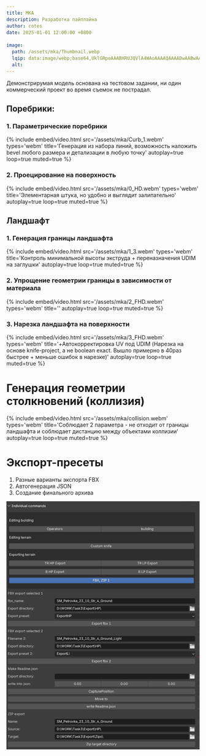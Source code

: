 ```yaml
---
title: MKA
description: Разработка пайплайна
author: cotes
date: 2025-01-01 12:00:00 +0800

image:
  path: /assets/mka/Thumbnail.webp
  lqip: data:image/webp;base64,UklGRpoAAABXRUJQVlA4WAoAAAAQAAAADwAABwAAQUxQSDIAAAARL0AmbZurmr57yyIiqE8oiG0bejIYEQTgqiDA9vqnsUSI6H+oAERp2HZ65qP/VIAWAFZQOCBCAAAA8AEAnQEqEAAIAAVAfCWkAALp8sF8rgRgAP7o9FDvMCkMde9PK7euH5M1m6VWoDXf2FkP3BqV0ZYbO6NA/VFIAAAA
  alt: 
---
```


Демонстрирумая модель основана на тестовом задании, ни один коммерческий проект во время съемок не пострадал.

## Поребрики:


### 1. Параметрические поребрики
{%
  include embed/video.html
  src='/assets/mka/Curb_1.webm'
  types='webm'
  title='Генерация из набора линий, возможность наложить bevel любого размера и детализации в любую точку'
  autoplay=true
  loop=true
  muted=true
%}

### 2. Проецирование на поверхность
{%
  include embed/video.html
  src='/assets/mka/0_HD.webm'
  types='webm'
  title='Элементарная штука, но удобно и выглядит залипательно'
  autoplay=true
  loop=true
  muted=true
%}

## Ландшафт
### 1. Генерация границы ландшафта

{%
  include embed/video.html
  src='/assets/mka/1_3.webm'
  types='webm'
  title='Контроль минимальной высоты экструда + переназначения UDIM на заглушки'
  autoplay=true
  loop=true
  muted=true
%}


### 2. Упрощение геометрии границы в зависимости от материала
{%
  include embed/video.html
  src='/assets/mka/2_FHD.webm'
  types='webm'
  title=''
  autoplay=true
  loop=true
  muted=true
%}

### 3. Нарезка ландшафта на поверхности 
{%
  include embed/video.html
  src='/assets/mka/3_FHD.webm'
  types='webm'
  title='+Автокорректировка UV под UDIM (Нарезка на основе knife-project, а не boolean exact. Вышло примерно в 40раз быстрее + меньше ошибок в нарезке)'
  autoplay=true
  loop=true
  muted=true
%}


# Генерация геометрии столкновений (коллизия)

{%
  include embed/video.html
  src='/assets/mka/collision.webm'
  types='webm'
  title='Соблюдает 2 параметра - не отходит от границы ландшафта и соблюдает дистанцию между объектами коллизии'
  autoplay=true
  loop=true
  muted=true
%}


# Экспорт-пресеты
1. Разные варианты экспорта FBX
2. Автогенерация JSON
3. Создание финального архива

![image1](./assets/mka/ExportPlugin.png)
